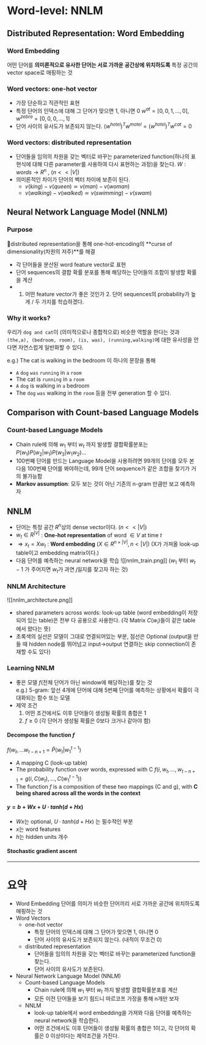 # Word-level: NNLM
## Distributed Representation: Word Embedding
### Word Embedding
어떤 단어를 **의미론적으로 유사한 단어는 서로 가까운 공간상에 위치하도록** 특정 공간의 vector space로 매핑하는 것
### Word vectors: one-hot vector
- 가장 단순하고 직관적인 표현
- 특정 단어의 인덱스에 대해 그 단어가 맞으면 1, 아니면 0
  $w^{at} = [0,0,1, \dots , 0]$,  $w^{zebra} = [0,0,0,\dots, 1]$
- 단어 사이의 유사도가 보존되지 않는다.
  $(w^{hotel})^Tw^{motel} = (w^{hotel})^Tw^{cat}=0$
### Word vectors: distributed representation
- 단어들을 임의의 차원을 갖는 벡터로 바꾸는 parameterized function(하나의 표현식에 대해 다른 parameter를 사용하여 다시 표현하는 과정)을 찾는다.
  $W: words \rightarrow R^n$ , $(n << |V|)$
- 의미론적인 차이가 단어의 벡터 차이에 보존이 된다.
	- $v(king) - v(queen) \simeq v(man) - v(woman)$
	- $v(walking) - v(walked) \simeq v(swimming) - v(swam)$  
## Neural Network Language Model (NNLM)
### Purpose
distributed representation을 통해 one-hot-encoding의 **curse of dimensionality(차원의 저주)**를 해결
- 각 단어들을 분산된 word feature vector로 표현
- 단어 sequences의 결합 확률 분포를 통해 해당하는 단어들의 조합이 발생할 확률을 계산
- 1. 어떤 feature vector가 좋은 것인가 2. 단어 sequences의 probability가 높게 / 두 가지를 학습하겠다.
### Why it works?
우리가 `dog and cat`이 (의미적으로나 종합적으로) 비슷한 역할을 한다는 것과 `(the,a), (bedroom, room), (is, was), (running,walking)`에 대한 유사성을 안다면 자연스럽게 일반화할 수 있다.  

e.g.) The cat is walking in the bedroom 이 하나의 문장을 통해
- `A` `dog` `was` `running` in `a` `room`
- The cat is `running` in `a` `room`
- `A` `dog` is walking in `a` bedroom
- The `dog` `was` walking in the `room`
등을 전부 generation 할 수 있다.
## Comparison with Count-based Language Models
### Count-based Language Models
- Chain rule에 의해 $w_1$ 부터 $w_t$ 까지 발생할 결합확률분포는 $P(w_1)P(w_2|w_1)P(w_3|w_1w_2) \dots$
- 100번째 단어를 만드는 Language Model을 사용하려면 99개의 단어를 모두 본 다음 100번째 단어를 봐야하는데, 99개 단어 sequence가 같은 조합을 찾기가 거의 불가능함
- **Markov assumption**: 모두 보는 것이 아닌 기존의 n-gram 만큼만 보고 예측하자
## NNLM
- 단어는 특정 공간 $R^n$상의 dense vector이다. ($n << |V|$)
- $w_t \in R^{|V|}$ : **One-hot representation** of word $\in V$ at time $t$
- $\Rightarrow x_t = Xw_t$ : **Word embedding** ($X \in R^{n\times |V|}, n < |V|$)
  (X가 가져올 look-up table이고 embedding matrix이다.)
- 다음 단어를 예측하는 neural network을 학습
  ![[nnlm_train.png]]
   ($w_1$ 부터 $w_t-1$ 가 주어지면 $w_t$가 과연 $j$일지를 찾고자 하는 것)
### NNLM Architecture
![[nnlm_architecture.png]]
- shared parameters across words: look-up table (word embedding이 저장되어 있는 table)은 전부 다 공용으로 사용한다. (각 Matrix $C(w_i)$들이 같은 table에서 왔다는 뜻)
- 초록색의 실선은 모델이 그대로 연결되어있는 부분, 점선은 Optional (output을 만들 때 hidden node를 뛰어넘고 input->output 연결하는 skip connection이 존재할 수도 있다)
### Learning NNLM
- 좋은 모델 $f$(전체 단어가 아닌 window에 해당하는)를 찾는 것  
  e.g.) 5-gram: 앞선 4개에 단어에 대해 5번째 단어를 예측하는 상황에서 확률이 극대화되는 함수 또는 모델  
- 제약 조건
	1. 어떤 조건에서도 이후 단어들이 생성될 확률의 총합은 1
	2. $f\geq0$ (각 단어가 생성될 확률은 0보다 크거나 같아야 함)
#### Decompose the function $f$
$f(w_t, \dots w_{t-n+1} = \hat{P}(w_t|w_1^{t-1})$
- A mapping C (look-up table)
- The probability function over words, expressed with C
$f(i, w_t, \dots, w_{t-n+1} = g(i, C(w_t), \dots, C(w_1^{t-1}))$
- The function $f$ is a composition of these two mappings (C and g), with **C being shared across all the words in the context**
#### $y = b + Wx+ U \cdot tanh(d + Hx)$ 
- $Wx$는 optional, $U \cdot tanh(d + Hx)$ 는 필수적인 부분
- $x$는 word features
- $h$는 hidden units 개수
#### Stochastic gradient ascent

---
# 요약
- Word Embedding
  단어를 의미가 비슷한 단어끼리 서로 가까운 공간에 위치하도록 매핑하는 것
- Word Vectors
	- one-hot vector
		- 특정 단어의 인덱스에 대해 그 단어가 맞으면 1, 아니면 0
		- 단어 사이의 유사도가 보존되지 않는다. (내적이 무조건 0)
	- distributed representation
		- 단어들을 임의의 차원을 갖는 벡터로 바꾸는 parameterized function을 찾는다.
		-  단어 사이의 유사도가 보존된다.
- Neural Network Language Model (NNLM)
	- Count-based Language Models
		- Chain rule에 의해 $w_1$ 부터 $w_t$ 까지 발생할 결합확률분포를 계산
		- 모든 이전 단어들을 보기 힘드니 마르코프 가정을 통해 n개만 보자 
	- NNLM
		- look-up table에서 word embedding을 가져와 다음 단어를 예측하는 neural network을 학습한다.
		- 어떤 조건에서도 이후 단어들이 생성될 확률의 총합은 1이고, 각 단어의 확률은 0 이상이다는 제약조건을 가진다.